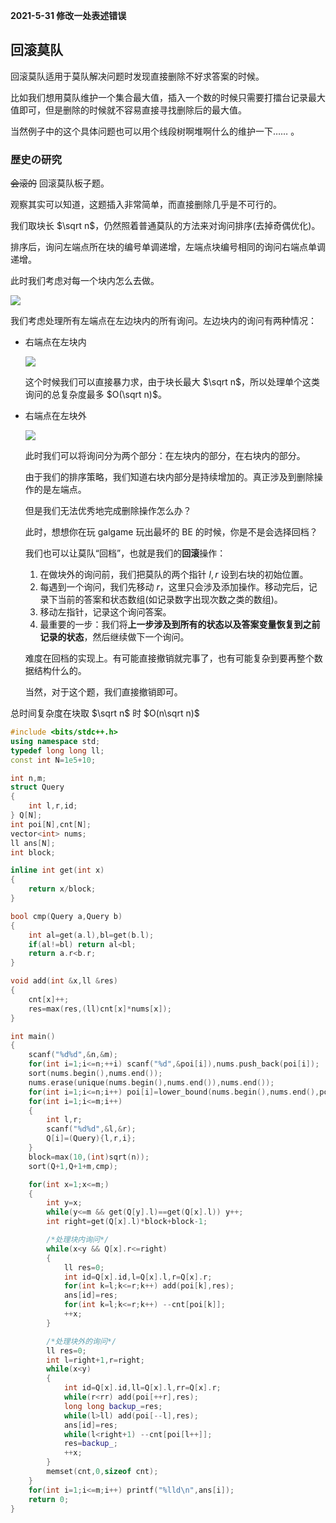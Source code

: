 **2021-5-31 修改一处表述错误**

## 回滚莫队

回滚莫队适用于莫队解决问题时发现直接删除不好求答案的时候。

比如我们想用莫队维护一个集合最大值，插入一个数的时候只需要打擂台记录最大值即可，但是删除的时候就不容易直接寻找删除后的最大值。

当然例子中的这个具体问题也可以用个线段树啊堆啊什么的维护一下…… 。

### 歴史の研究

~~会滚的~~ 回滚莫队板子题。

观察其实可以知道，这题插入非常简单，而直接删除几乎是不可行的。

我们取块长 $\sqrt n$，仍然照着普通莫队的方法来对询问排序(去掉奇偶优化)。

排序后，询问左端点所在块的编号单调递增，左端点块编号相同的询问右端点单调递增。

此时我们考虑对每一个块内怎么去做。

![](https://pic.imgdb.cn/item/60ac557208f74bc1595a2e30.png)

我们考虑处理所有左端点在左边块内的所有询问。左边块内的询问有两种情况：

- 右端点在左块内

    ![](https://pic.imgdb.cn/item/60ac585e08f74bc15972c4f0.png)

    这个时候我们可以直接暴力求，由于块长最大 $\sqrt n$，所以处理单个这类询问的总复杂度最多 $O(\sqrt n)$。

- 右端点在左块外

    ![](https://pic.imgdb.cn/item/60ac58e108f74bc159780bfa.png)

    此时我们可以将询问分为两个部分：在左块内的部分，在右块内的部分。

    由于我们的排序策略，我们知道右块内部分是持续增加的。真正涉及到删除操作的是左端点。

    但是我们无法优秀地完成删除操作怎么办？

    此时，想想你在玩 galgame 玩出最坏的 BE 的时候，你是不是会选择回档？

    我们也可以让莫队“回档”，也就是我们的**回滚**操作：

    1. 在做块外的询问前，我们把莫队的两个指针 $l,r$ 设到右块的初始位置。
    1. 每遇到一个询问，我们先移动 $r$，这里只会涉及添加操作。移动完后，记录下当前的答案和状态数组(如记录数字出现次数之类的数组)。
    1. 移动左指针，记录这个询问答案。
    1. 最重要的一步：我们将**上一步涉及到所有的状态以及答案变量恢复到之前记录的状态**，然后继续做下一个询问。

    难度在回档的实现上。有可能直接撤销就完事了，也有可能复杂到要再整个数据结构什么的。

    当然，对于这个题，我们直接撤销即可。

总时间复杂度在块取 $\sqrt n$ 时 $O(n\sqrt n)$

```cpp
#include <bits/stdc++.h>
using namespace std;
typedef long long ll;
const int N=1e5+10;

int n,m;
struct Query
{
	int l,r,id;
} Q[N];
int poi[N],cnt[N];
vector<int> nums;
ll ans[N];
int block;

inline int get(int x)
{
	return x/block;
}

bool cmp(Query a,Query b)
{
	int al=get(a.l),bl=get(b.l);
	if(al!=bl) return al<bl;
	return a.r<b.r;
}

void add(int &x,ll &res)
{
	cnt[x]++;
	res=max(res,(ll)cnt[x]*nums[x]);
}

int main()
{
	scanf("%d%d",&n,&m);
	for(int i=1;i<=n;++i) scanf("%d",&poi[i]),nums.push_back(poi[i]);
	sort(nums.begin(),nums.end());
	nums.erase(unique(nums.begin(),nums.end()),nums.end());
	for(int i=1;i<=n;i++) poi[i]=lower_bound(nums.begin(),nums.end(),poi[i])-nums.begin();
	for(int i=1;i<=m;i++)
	{
		int l,r;
		scanf("%d%d",&l,&r);
		Q[i]=(Query){l,r,i};
	}
	block=max(10,(int)sqrt(n));
	sort(Q+1,Q+1+m,cmp);

	for(int x=1;x<=m;)
	{
		int y=x;
		while(y<=m && get(Q[y].l)==get(Q[x].l)) y++;
		int right=get(Q[x].l)*block+block-1;

		/*处理块内询问*/
		while(x<y && Q[x].r<=right)
		{
			ll res=0;
			int id=Q[x].id,l=Q[x].l,r=Q[x].r;
			for(int k=l;k<=r;k++) add(poi[k],res);
			ans[id]=res;
			for(int k=l;k<=r;k++) --cnt[poi[k]];
			++x;
		}

		/*处理块外的询问*/
		ll res=0;
		int l=right+1,r=right;
		while(x<y)
		{
			int id=Q[x].id,ll=Q[x].l,rr=Q[x].r;
			while(r<rr) add(poi[++r],res);
			long long backup_=res;
			while(l>ll) add(poi[--l],res);
			ans[id]=res;
			while(l<right+1) --cnt[poi[l++]];
			res=backup_;
			++x;
		}
		memset(cnt,0,sizeof cnt);
	}
	for(int i=1;i<=m;i++) printf("%lld\n",ans[i]);
	return 0;
}
```
